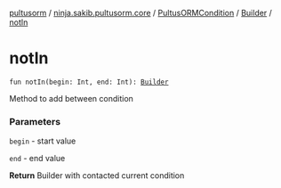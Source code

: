 [pultusorm](../../../index.md) / [ninja.sakib.pultusorm.core](../../index.md) / [PultusORMCondition](../index.md) / [Builder](index.md) / [notIn](.)

# notIn

`fun notIn(begin: Int, end: Int): `[`Builder`](index.md)

Method to add between condition

### Parameters

`begin` - start value

`end` - end value

**Return**
Builder with contacted current condition

